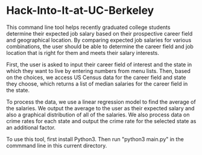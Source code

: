 # Hack-Into-It-at-UC-Berkeley
This command line tool helps recently graduated college students determine their expected job salary based on their prospective career field and geographical location. By comparing expected job salaries for various combinations, the user should be able to determine the career field and job location that is right for them and meets their salary interests.

First, the user is asked to input their career field of interest and the state in which they want to live by entering numbers from menu lists. Then, based on the choices, we access US Census data for the career field and state they choose, which returns a list of median salaries for the career field in the state.

To process the data, we use a linear regression model to find the average of the salaries. We output the average to the user as their expected salary and also a graphical distribution of all of the salaries. We also process data on crime rates for each state and output the crime rate for the selected state as an additional factor.

To use this tool, first install Python3. Then run "python3 main.py" in the commmand line in this current directory.
